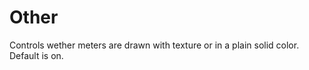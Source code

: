 # Other

<link type="document" target="Controls">Controls</link>
wether meters are drawn with texture or in a plain solid color. Default is on.





